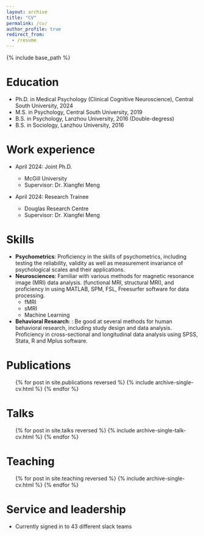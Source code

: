 ```yaml
---
layout: archive
title: "CV"
permalink: /cv/
author_profile: true
redirect_from:
  - /resume
---
```


{% include base_path %}


Education
======
* Ph.D. in Medical Psychology (Clinical Cognitive Neuroscience), Central South University, 2024
* M.S. in Psychology, Central South University, 2019
* B.S. in Psychology, Lanzhou University, 2016 (Double-degress)
* B.S. in Sociology, Lanzhou University, 2016

Work experience
======
* April 2024: Joint Ph.D.
  * McGill University
  * Supervisor: Dr. Xiangfei Meng

* April 2024: Research Trainee
  * Douglas Research Centre
  * Supervisor: Dr. Xiangfei Meng
 
Skills
======
* <strong>Psychometrics</strong>: Proficiency in the skills of psychometrics, including testing the reliability, validity as well as measurement invariance of psychological scales and their applications. 
* <strong>Neurosciences</strong>: Familiar with various methods for magnetic resonance image (MRI) data analysis. (functional MRI, structural MRI), and proficiency in using MATLAB, SPM, FSL, Freesurfer software for data processing. 
  * fMRI
  * sMRI
  * Machine Learning
* <strong>Behavioral Research</strong>: : Be good at several methods for human behavioral research, including study design and data analysis. Proficiency in cross-sectional and longitudinal data analysis using SPSS, Stata, R and Mplus software.

Publications
======
  <ul>{% for post in site.publications reversed %}
    {% include archive-single-cv.html %}
  {% endfor %}</ul>
  
Talks
======
  <ul>{% for post in site.talks reversed %}
    {% include archive-single-talk-cv.html  %}
  {% endfor %}</ul>
  
Teaching
======
  <ul>{% for post in site.teaching reversed %}
    {% include archive-single-cv.html %}
  {% endfor %}</ul>
  
Service and leadership
======
* Currently signed in to 43 different slack teams
